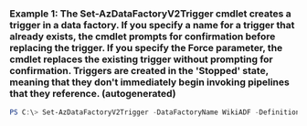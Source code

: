 ### Example 1: The Set-AzDataFactoryV2Trigger cmdlet creates a trigger in a data factory. If you specify a name for a trigger that already exists, the cmdlet prompts for confirmation before replacing the trigger. If you specify the Force parameter, the cmdlet replaces the existing trigger without prompting for confirmation. Triggers are created in the 'Stopped' state, meaning that they don't immediately begin invoking pipelines that they reference. (autogenerated)
```powershell
PS C:\> Set-AzDataFactoryV2Trigger -DataFactoryName WikiADF -DefinitionFile .\scheduledTrigger.json -Force  -Name ScheduledTrigger -ResourceGroupName ADF
```

